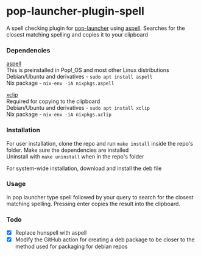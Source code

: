# pop-launcher-plugin-spell
A spell checking plugin for [pop-launcher](https://github.com/pop-os/launcher) using [aspell](https://github.com/GNUAspell/aspell). Searches for the closest matching spelling and copies it to your clipboard 

### Dependencies
[aspell](https://github.com/GNUAspell/aspell)\
This is preinstalled in Pop!_OS and most other Linux distributions
Debian/Ubuntu and derivatives - `sudo apt install aspell`\
Nix package - `nix-env -iA nixpkgs.aspell`

[xclip](https://github.com/astrand/xclip)\
Required for copying to the clipboard\
Debian/Ubuntu and derivatives - `sudo apt install xclip`\
Nix package - `nix-env -iA nixpkgs.xclip`

### Installation
For user installation, clone the repo and run `make install` inside the repo's folder. Make sure the dependencies are installed\
Uninstall with `make uninstall` when in the repo's folder

For system-wide installation, download and install the deb file

### Usage
In pop launcher type spell followed by your query to search for the closest matching spelling. Pressing enter copies the result into the clipboard.

### Todo
- [x] Replace hunspell with aspell
- [x] Modify the GitHub action for creating a deb package to be closer to the method used for packaging for debian repos
